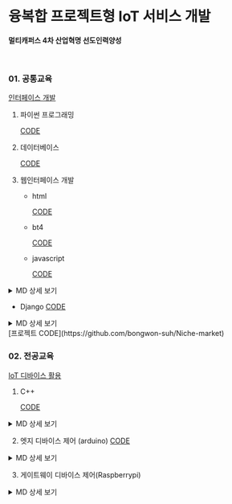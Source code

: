 # 융복합 프로젝트형 IoT 서비스 개발

**멀티캐퍼스 4차 산업혁명 선도인력양성**

<br>

### 01. 공통교육

<u>인터페이스 개발</u>

1.  파이썬 프로그래밍

    [CODE](https://github.com/cooluks2/iot/tree/master/01.Interface/01_python)

2.  데이터베이스

    [CODE](https://github.com/cooluks2/iot/tree/master/01.Interface/02_mariadb)
    
3.  웹인터페이스 개발

    -   html

        [CODE](https://github.com/cooluks2/iot/tree/master/01.Interface/03_webclient/html)

       - bt4

         [CODE](https://github.com/cooluks2/iot/tree/master/01.Interface/03_webclient/bt4)

    - javascript

        [CODE](https://github.com/cooluks2/iot/tree/master/01.Interface/03_webclient/javascript)
<details>
<summary>MD 상세 보기</summary>
<div markdown="1">

[00.자바스크립트.md](https://github.com/cooluks2/iot/blob/master/01.Interface/03_webclient/javascriptMD/00.자바스크립트.md)

[01.데이터_타입.md](https://github.com/cooluks2/iot/blob/master/01.Interface/03_webclient/javascriptMD/01.데이터_타입.md)
    
[02.변수.md](https://github.com/cooluks2/iot/blob/master/01.Interface/03_webclient/javascriptMD/02.변수.md)
    
[03.타입_변환.md](https://github.com/cooluks2/iot/blob/master/01.Interface/03_webclient/javascriptMD/03.타입_변환.md)
    
[04.기본_연산자.md](https://github.com/cooluks2/iot/blob/master/01.Interface/03_webclient/javascriptMD/04.기본_연산자.md)
    
[05.비교_연산자.md](https://github.com/cooluks2/iot/blob/master/01.Interface/03_webclient/javascriptMD/05.비교_연산자.md)
    
[06.조건문.md](https://github.com/cooluks2/iot/blob/master/01.Interface/03_webclient/javascriptMD/06.조건문.md)
    
[07.반복문.md](https://github.com/cooluks2/iot/blob/master/01.Interface/03_webclient/javascriptMD/07.반복문.md)
    
[08.예외처리.md](https://github.com/cooluks2/iot/blob/master/01.Interface/03_webclient/javascriptMD/08.예외처리.md)
    
[09.배열.md](https://github.com/cooluks2/iot/blob/master/01.Interface/03_webclient/javascriptMD/09.배열.md)
    
[10.함수.md](https://github.com/cooluks2/iot/blob/master/01.Interface/03_webclient/javascriptMD/10.함수.md)
    
[11.객체.md](https://github.com/cooluks2/iot/blob/master/01.Interface/03_webclient/javascriptMD/11.객체.md)
    
[12.클래스.md](https://github.com/cooluks2/iot/blob/master/01.Interface/03_webclient/javascriptMD/12.클래스.md)
    
[13.클래스_ES6.md](https://github.com/cooluks2/iot/blob/master/01.Interface/03_webclient/javascriptMD/13.클래스_ES6.md)
</div>

</details>

-   Django
        [CODE](https://github.com/cooluks2/iot/tree/master/01.Interface/04_django/webapp1)
    
<details>
<summary>MD 상세 보기</summary>
<div markdown="1">

[00_HTTP_프로토콜.md](https://github.com/cooluks2/iot/blob/master/01.Interface/04_django/00_HTTP_프로토콜.md)
    
[01_Django_프로젝트_만들기.md](https://github.com/cooluks2/iot/blob/master/01.Interface/04_django/01_Django_프로젝트_만들기.md)
    
[02_실전_프로그램_개발-Bookmark_앱.md](https://github.com/cooluks2/iot/blob/master/01.Interface/04_django/02_실전_프로그램_개발-Bookmark_앱.md)
    
[03_실전_프로그램_개발-Blog_앱.md](https://github.com/cooluks2/iot/blob/master/01.Interface/04_django/03_실전_프로그램_개발-Blog_앱.md)
    
[04_프로젝트_첫_페이지_만들기.md](https://github.com/cooluks2/iot/blob/master/01.Interface/04_django/04_프로젝트_첫_페이지_만들기.md)
    
[05_기존_앱_개선하기-Bookmark_앱,Blog_앱.md](https://github.com/cooluks2/iot/blob/master/01.Interface/04_django/05_기존_앱_개선하기-Bookmark_앱%2CBlog_앱.md)
    
[06_Blog_앱_확장-Tag_달기.md](https://github.com/cooluks2/iot/blob/master/01.Interface/04_django/06_Blog_앱_확장-Tag_달기.md)
    
[07_Blog_앱_확장-댓글_달기.md](https://github.com/cooluks2/iot/blob/master/01.Interface/04_django/07_Blog_앱_확장-댓글_달기.md)
    
[08_Blog_앱_확장-검색_기능.md](https://github.com/cooluks2/iot/blob/master/01.Interface/04_django/08_Blog_앱_확장-검색_기능.md)
    
[09_실전_프로그램_개발-인증_기능.md](https://github.com/cooluks2/iot/blob/master/01.Interface/04_django/09_실전_프로그램_개발-인증_기능.md)
    
[10.1_실전_프로그램_개발-콘텐츠_편집_기능(Bookmark).md](https://github.com/cooluks2/iot/blob/master/01.Interface/04_django/10.1_실전_프로그램_개발-콘텐츠_편집_기능(Bookmark).md)
    
[10.2_실전_프로그램_개발-콘텐츠_편집_기능(Blog).md](https://github.com/cooluks2/iot/blob/master/01.Interface/04_django/10.2_실전_프로그램_개발-콘텐츠_편집_기능(Blog).md)
    
[10.3_실전_프로그램_개발-콘텐츠_편집_기능(Blog)-TinyMCE.md](https://github.com/cooluks2/iot/blob/master/01.Interface/04_django/10.3_실전_프로그램_개발-콘텐츠_편집_기능(Blog)-TinyMCE.md)
    
[10.4_실전_프로그램_개발-콘텐츠_편집_기능(Blog 앱)-파일_업로드,다운로드.md](https://github.com/cooluks2/iot/blob/master/01.Interface/04_django/10.4_실전_프로그램_개발-콘텐츠_편집_기능(Blog 앱)-파일_업로드%2C다운로드.md)
    
</div>
</details>
    [프로젝트 CODE](https://github.com/bongwon-suh/Niche-market)

<br>

### 02. 전공교육

<u>IoT 디바이스 활용</u>

1.  C++
	
    [CODE](https://github.com/cooluks2/iot/tree/master/02.device/c%2B%2B)
    
<details>
<summary>MD 상세 보기</summary>
<div markdown="1">

[00.개발환경_구축.md](https://github.com/cooluks2/iot/blob/master/02.device/c%2B%2BMD/00.개발환경_구축.md)

[01.HelloWorld.md](https://github.com/cooluks2/iot/blob/master/02.device/c%2B%2BMD/01.HelloWorld.md)

[02.제어_구조와_배열.md](https://github.com/cooluks2/iot/blob/master/02.device/c%2B%2BMD/02.제어_구조와_배열.md)

[03.함수와_문자열.md](https://github.com/cooluks2/iot/blob/master/02.device/c%2B%2BMD/03.함수와_문자열.md)

[04.클래스와_객체.md](https://github.com/cooluks2/iot/blob/master/02.device/c%2B%2BMD/04.클래스와_객체.md)

[05-2.객체와_함수.md](https://github.com/cooluks2/iot/blob/master/02.device/c%2B%2BMD/05-2.객체와_함수.md)

[05.생성자와_접근제한자.md](https://github.com/cooluks2/iot/blob/master/02.device/c%2B%2BMD/05.생성자와_접근제한자.md)

[06.객체_배열.md](https://github.com/cooluks2/iot/blob/master/02.device/c%2B%2BMD/06.객체_배열.md)

[07.포인터와_동적_객체_생성.md](https://github.com/cooluks2/iot/blob/master/02.device/c%2B%2BMD/07.포인터와_동적_객체_생성.md)

[08.복사생성자와_정적멤버.md](https://github.com/cooluks2/iot/blob/master/02.device/c%2B%2BMD/08.복사생성자와_정적멤버.md)

[09.상속.md](https://github.com/cooluks2/iot/blob/master/02.device/c%2B%2BMD/09.상속.md)

</div>
</details>


2.  엣지 디바이스 제어 (arduino)
    [CODE](https://github.com/cooluks2/iot/tree/master/02.device/arduino)
    
<details>
<summary>MD 상세 보기</summary>
<div markdown="1">

-   디지털,아날로그 출력

    [00.아두이노_소개.md](https://github.com/cooluks2/iot/blob/master/02.device/arduinoMD/01.디지털%2C아날로그_출력/00.아두이노_소개.md)

    [00-1.개발환경_구축.md](https://github.com/cooluks2/iot/blob/master/02.device/arduinoMD/01.디지털%2C아날로그_출력/00-1.개발환경_구축.md)

    [01.LED.md](https://github.com/cooluks2/iot/blob/master/02.device/arduinoMD/01.디지털%2C아날로그_출력/01.LED.md)

    [02.3색_LED.md](https://github.com/cooluks2/iot/blob/master/02.device/arduinoMD/01.디지털%2C아날로그_출력/02.3색_LED.md)

    [03.16x2_LCD.md](https://github.com/cooluks2/iot/blob/master/02.device/arduinoMD/01.디지털%2C아날로그_출력/03.16x2_LCD.md)

    [04.피에조_부저.md](https://github.com/cooluks2/iot/blob/master/02.device/arduinoMD/01.디지털%2C아날로그_출력/04.피에조_부저.md)

-   입력-버튼,센서

    [00.버튼.md](https://github.com/cooluks2/iot/blob/master/02.device/arduinoMD/02.입력-버튼%2C센서/00.버튼.md)

    [01.가변저항.md](https://github.com/cooluks2/iot/blob/master/02.device/arduinoMD/02.입력-버튼%2C센서/01.가변저항.md)

    [02.서보모터.md](https://github.com/cooluks2/iot/blob/master/02.device/arduinoMD/02.입력-버튼%2C센서/02.서보모터.md)

    [03.조이스틱.md](https://github.com/cooluks2/iot/blob/master/02.device/arduinoMD/02.입력-버튼%2C센서/03.조이스틱.md)

    [04.조도센터.md](https://github.com/cooluks2/iot/blob/master/02.device/arduinoMD/02.입력-버튼%2C센서/04.조도센터.md)

-   통신

    [01.ESP8266_1.AT명령어.md](https://github.com/cooluks2/iot/blob/master/02.device/arduinoMD/04.통신/01.ESP8266_1.AT명령어.md)

    [01.ESP8266_2.라이브러리(WiFiEsp).md](https://github.com/cooluks2/iot/blob/master/02.device/arduinoMD/04.통신/01.ESP8266_2.라이브러리(WiFiEsp).md)

    [02.MQTT.md](https://github.com/cooluks2/iot/blob/master/02.device/arduinoMD/04.통신/02.MQTT.md)

    [03.MQTT-Arduino.md](https://github.com/cooluks2/iot/blob/master/02.device/arduinoMD/04.통신/03.MQTT-Arduino.md)

-   37센서

    [1.Led_Sensors.md](https://github.com/cooluks2/iot/blob/master/02.device/arduinoMD/05.37센서/1.Led_Sensors.md)

    [2.Digital_Sensors.md](https://github.com/cooluks2/iot/blob/master/02.device/arduinoMD/05.37센서/2.Digital_Sensors.md)

</div>
</details>
    

3.  게이트웨이 디바이스 제어(Raspberrypi)

<details>
<summary>MD 상세 보기</summary>
<div markdown="1">

-   추가중

</details>



